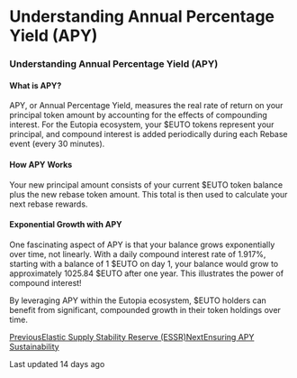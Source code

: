 # Understanding Annual Percentage Yield (APY)

### Understanding Annual Percentage Yield (APY)

#### What is APY? <a href="#what-is-apy" id="what-is-apy"></a>

APY, or Annual Percentage Yield, measures the real rate of return on your principal token amount by accounting for the effects of compounding interest. For the Eutopia ecosystem, your $EUTO tokens represent your principal, and compound interest is added periodically during each Rebase event (every 30 minutes).

#### How APY Works <a href="#how-apy-works" id="how-apy-works"></a>

Your new principal amount consists of your current $EUTO token balance plus the new rebase token amount. This total is then used to calculate your next rebase rewards.

#### Exponential Growth with APY <a href="#exponential-growth-with-apy" id="exponential-growth-with-apy"></a>

One fascinating aspect of APY is that your balance grows exponentially over time, not linearly. With a daily compound interest rate of 1.917%, starting with a balance of 1 $EUTO on day 1, your balance would grow to approximately 1025.84 $EUTO after one year. This illustrates the power of compound interest!

By leveraging APY within the Eutopia ecosystem, $EUTO holders can benefit from significant, compounded growth in their token holdings over time.

[PreviousElastic Supply Stability Reserve (ESSR)](broken-reference)[NextEnsuring APY Sustainability](broken-reference)

Last updated 14 days ago
